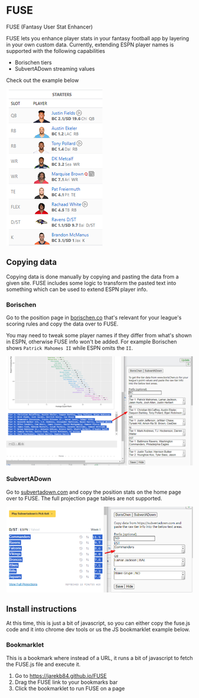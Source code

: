# FUSE
FUSE (Fantasy User Stat Enhancer)

FUSE lets you enhance player stats in your fantasy football app by layering in your own custom data. Currently, extending ESPN player names is supported with the following capabilities

- Borischen tiers
- SubvertADown streaming values

Check out the example below

![ESPN Team Overview](/dist/assets/espn_team_overview.png)

## Copying data
Copying data is done manually by copying and pasting the data from a given site. FUSE includes some logic to transform the pasted text into something which can be used to extend ESPN player info.

### Borischen
Go to the position page in [borischen.co](http://www.borischen.co/) that's relevant for your league's scoring rules and copy the data over to FUSE.

You may need to tweak some player names if they differ from what's shown in ESPN, otherwise FUSE info won't be added. For example Borischen shows `Patrick Mahomes II` while ESPN omits the `II`.

![Borischen copying data example](/dist/assets/borischen_copying.png)

### SubvertADown
Go to [subvertadown.com](https://subvertadown.com/) and copy the position stats on the home page over to FUSE. The full projection page tables are not supported.

![SubvertADown copying data example](/dist/assets/subvertadown_copying.png)

## Install instructions 

At this time, this is just a bit of javascript, so you can either copy the fuse.js code and it into chrome dev tools or us the JS bookmarklet example below.

### Bookmarklet
This is a bookmark where instead of a URL, it runs a bit of javascript to fetch the FUSE.js file and execute it.

1. Go to https://jarekb84.github.io/FUSE
2. Drag the FUSE link to your bookmarks bar
3. Click the bookmarklet to run FUSE on a page

